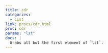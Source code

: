 ```yaml
---
title: cdr
categories: 
  - List
link: procs/cdr.html
proc: cdr
params: "lst"
docs: |
  Grabs all but the first element of `lst`.
---
```

